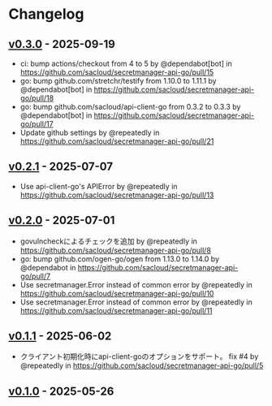 # Changelog

## [v0.3.0](https://github.com/sacloud/secretmanager-api-go/compare/v0.2.1...v0.3.0) - 2025-09-19
- ci: bump actions/checkout from 4 to 5 by @dependabot[bot] in https://github.com/sacloud/secretmanager-api-go/pull/15
- go: bump github.com/stretchr/testify from 1.10.0 to 1.11.1 by @dependabot[bot] in https://github.com/sacloud/secretmanager-api-go/pull/18
- go: bump github.com/sacloud/api-client-go from 0.3.2 to 0.3.3 by @dependabot[bot] in https://github.com/sacloud/secretmanager-api-go/pull/17
- Update github settings by @repeatedly in https://github.com/sacloud/secretmanager-api-go/pull/21

## [v0.2.1](https://github.com/sacloud/secretmanager-api-go/compare/v0.2.0...v0.2.1) - 2025-07-07
- Use api-client-go's APIError by @repeatedly in https://github.com/sacloud/secretmanager-api-go/pull/13

## [v0.2.0](https://github.com/sacloud/secretmanager-api-go/compare/v0.1.1...v0.2.0) - 2025-07-01
- govulncheckによるチェックを追加 by @repeatedly in https://github.com/sacloud/secretmanager-api-go/pull/8
- go: bump github.com/ogen-go/ogen from 1.13.0 to 1.14.0 by @dependabot in https://github.com/sacloud/secretmanager-api-go/pull/7
- Use secretmanager.Error instead of common error by @repeatedly in https://github.com/sacloud/secretmanager-api-go/pull/10
- Use secretmanager.Error instead of common error by @repeatedly in https://github.com/sacloud/secretmanager-api-go/pull/11

## [v0.1.1](https://github.com/sacloud/secretmanager-api-go/compare/v0.1.0...v0.1.1) - 2025-06-02
- クライアント初期化時にapi-client-goのオプションをサポート。 fix #4 by @repeatedly in https://github.com/sacloud/secretmanager-api-go/pull/5

## [v0.1.0](https://github.com/sacloud/secretmanager-api-go/commits/v0.1.0) - 2025-05-26
